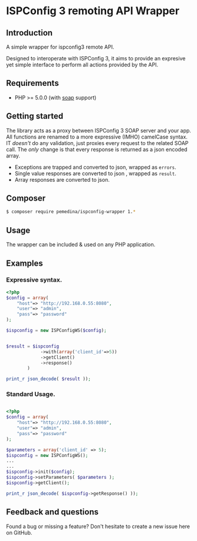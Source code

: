# ISPConfig 3 remoting API Wrapper

## Introduction

A simple wrapper for ispconfig3 remote API.

Designed to interoperate with ISPConfig 3, it aims to provide an expresive yet simple interface to perform all actions provided by the API.

## Requirements

* PHP >= 5.0.0 (with [soap](http://se2.php.net/soap) support)

## Getting started

The library acts as a proxy between ISPConfig 3 SOAP server and your app. All functions are renamed to a more expressive (IMHO) camelCase syntax. IT *doesn't* do any validation, just proxies every request to the related SOAP call.
The *only* change is that every response is returned as a json encoded array.

 +  Exceptions are trapped and converted to json, wrapped as `errors`.
 +  Single value responses are converted to json , wrapped as `result`.
 + Array responses are converted to json.

## Composer

```bash
$ composer require pemedina/ispconfig-wrapper 1.*
```

## Usage

The wrapper can be included & used on any PHP application.

## Examples

### Expressive syntax.

``` php
<?php
$config = array(
    "host"=> "http://192.168.0.55:8080",
    "user"=> "admin",
    "pass"=> "password"
);

$ispconfig = new ISPConfigWS($config);


$result = $ispconfig
             ->with(array('client_id'=>5))
             ->getClient()
             ->response()
        )

print_r json_decode( $result ));
```

### Standard Usage.

``` php

<?php
$config = array(
    "host"=> "http://192.168.0.55:8080",
    "user"=> "admin",
    "pass"=> "password"
);

$parameters = array('client_id' => 5);
$ispconfig = new ISPConfigWS();
...
...
$ispconfig->init($config);
$ispconfig->setParameters( $parameters );
$ispconfig->getClient();

print_r json_decode( $ispconfig->getResponse() ));
```

## Feedback and questions

Found a bug or missing a feature? Don't hesitate to create a new issue here on GitHub.




